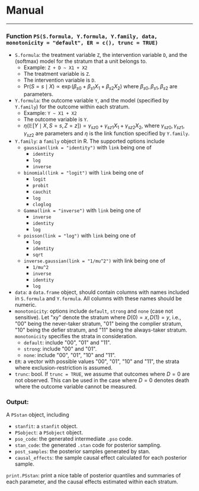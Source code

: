 # Manual

-----------

### Function `PS(S.formula, Y.formula, Y.family, data, monotonicity = "default", ER = c(), trunc = TRUE)`

- `S.formula`: the treatment variable `Z`, the intervention variable `D`, and the (softmax) model for the stratum that a unit belongs to.
  - Example: `Z + D ~ X1 + X2`
  - The treatment variable is `Z`.
  - The intervention variable is `D`.
  - $\mathrm{Pr}(S = s \mid X) \propto \exp(\beta_{s0} + \beta_{s1}X_1 + \beta_{s2}X_2)$ where $\beta_{s0}, \beta_{s1}, \beta_{s2}$ are parameters.
- `Y.formula`: the outcome variable `Y`, and the model (specified by `Y.family`) for the outcome within each stratum.
  - Example: `Y ~ X1 + X2`
  - The outcome variable is `Y`.
  - $\eta(\mathbb{E}[Y \mid X, S = s, Z = z]) = \gamma_{sz0} + \gamma_{sz1}X_1 + \gamma_{sz2}X_2$, where $\gamma_{sz0}, \gamma_{sz1}, \gamma_{sz2}$ are parameters and $\eta$ is the link function specified by `Y.family`.
- `Y.family`: a `family` object in R. The supported options include
  - `gaussian(link = "identity")` with `link` being one of
    - `identity`
    - `log`
    - `inverse`
  - `binomial(link = "logit")` with `link` being one of
    - `logit`
    - `probit`
    - `cauchit`
    - `log`
    - `cloglog`
  - `Gamma(link = "inverse")` with `link` being one of
    - `inverse`
    - `identity`
    - `log`
  - `poisson(link = "log")` with `link` being one of
    - `log`
    - `identity`
    - `sqrt`
  - `inverse.gaussian(link = "1/mu^2")` with link being one of 
    - `1/mu^2`
    - `inverse`
    - `identity`
    - `log`
- `data`: a `data.frame` object, should contain columns with names included in `S.formula` and `Y.formula`. All columns with these names should be numeric.
- `monotonicity`: options include `default`, `strong` and `none` (case not sensitive). Let "xy" denote the stratum where $D(0) = x, D(1) = y$, i.e., "00" being the never-taker stratum, "01" being the complier stratum, "10" being the defier stratum, and "11" being the always-taker stratum. `monotonicity` specifies the strata in consideration.
  - `default`: include "00", "01" and "11".
  - `strong`: include "00" and "01".
  - `none`: include "00", "01", "10" and "11".
- `ER`: a vector with possible values "00", "01", "10" and "11", the strata where exclusion-restriction is assumed.
- `trunc`: bool. If `trunc = TRUE`, we assume that outcomes where $D = 0$ are not observed. This can be used in the case where $D = 0$ denotes death where the outcome variable cannot be measured.

### Output:
A `PSstan` object, including
- `stanfit`: a `stanfit` object.
- `PSobject`: a `PSobject` object.
- `pso_code`: the generated intermediate `.pso` code.
- `stan_code`: the generated `.stan` code for posterior sampling.
- `post_samples`: the posterior samples generated by stan.
- `causal_effects`: the sample causal effect calculated for each posterior sample.


`print.PSstan`: print a nice table of posterior quantiles and summaries of each parameter, and the causal effects estimated within each stratum.